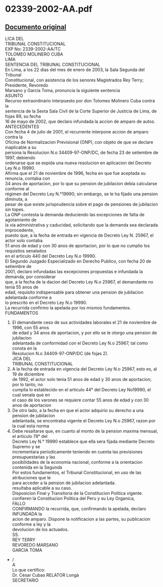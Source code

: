 
02339-2002-AA.pdf
=================
  
[Documento original](https://tc.gob.pe/jurisprudencia/2003/02339-2002-AA.pdf)  
---  
LICA DEL  
TRIBUNAL CONSTITUCIONAL  
EXP No: 2339-2002-AA/TC  
TOLOMEO MOLINERO CUBA  
LIMA  
SENTENCIA DEL TRIBUNAL CONSTITUCIONAL  
En Lima, a los 22 dias del mes de enero de 2003, la Sala Segunda del Tribunal  
Constitucional, con asistencia de los senores Magistrados Rey Terry; Presidente, Revoredo  
Marsano y Garcia Toma, pronuncia la siguiente sentencia  
ASUNTO  
Recurso extraordinario interpuesto por don Tolomeo Molinero Cuba contra la  
sentencia de la Sexta Sala Civil de la Corte Superior de Justicia de Lima, de fojas 89, su fecha  
16 de mayo de 2002, que declaro infundada la accion de amparo de autos.  
ANTECEDENTES  
Con fecha 4 de julio de 2001, el recurrente interpone accion de amparo contra la  
Oficina de Normalizacion Previsional (ONP), con objeto de que se declare inaplicable a su  
persona la Resolucion N.o 34409-97-ONP/DC, de fecha 23 de setiembre de 1997, debiendo  
ordenarse que se expida una nueva resolucion en aplicacion del Decreto Ley N.o 19990.  
Afirma que el 21 de noviembre de 1996, fecha en que fue aceptada su renuncia, contaba con  
34 anos de aportacion, por lo que su pension de jubilacion debia calcularse conforme al  
régimen del Decreto Ley N.°19990; sin embargo, se le ha fijado una pension diminuta, a  
pesar de que existe jurisprudencia sobre el pago de pensiones de jubilacion sin topes.  
La ONP contesta la demanda deduciendo las excepciones de falta de agotamiento de  
la via administrativa y caducidad, solicitando que la demanda sea declarada improcedente,  
puesto que, a la fecha de entrada en vigencia de Decreto Ley N. 25967, el actor solo contaba  
51 anos de edad y con 30 anos de aportacion, por lo que no cumplio los requisitos senalados  
en el articulo 440 del Decreto Ley N.o 19990.  
El Segundo Juzgado Especializado en Derecho Publico, con fecha 20 de setiembre de  
2001, declaro infundadas las excepciones propuestas e infundada la demanda, por considerar  
que, a la fecha de la dacion del Decreto Ley N.o 25967, el demandante no tenia 55 anos de  
edad, requisito indispensable para obtener una pension de jubilacion adelantada conforme a  
lo prescrito en el Decreto Ley N.o 19990.  
La recurrida confirmo la apelada por los mismos fundamentos.  
FUNDAMENTOS  
1. El demandante ceso de sus actividades laborales el 21 de noviembre de 1996, con 55 anos  
de edad y 34 anos de aportacion, y por ello se le otorgo una pension de jubilacion  
adelantada de conformidad con el Decreto Ley N.o 25967, tal como consta en la  
Resolucion N.o 34409-97-ONP/DC (de fojas 2).  
JICA DEL  
TRIBUNAL CONSTITUCIONAL  
2. A la fecha de entrada en vigencia del Decreto Ley N.o 25967, esto es, al 19 de diciembre  
de 1992, el actor solo tenia 51 anos de edad y 30 anos de aportacion; por lo tanto, no  
cumplia lo establecido en el articulo 44° del Decreto Ley No19990, el cual senala que en  
el caso de los varones se requiere contar 55 anos de edad y con 30 anos de aportacion  
3. De otro lado, a la fecha en que el actor adquirio su derecho a una pension de jubilacion  
adelantada, se encontraba vigente el Decreto Ley N.o 25967, razon por la cual esta norma  
4. Debe resaltarse que, en cuanto al monto de la pension maxima mensual, el articulo 78° del  
Decreto Ley N.° 19990 establece que ella sera fijada mediante Decreto Supremo y se  
incrementara periodicamente teniendo en cuenta las previsiones presupuestarias y las  
posibilidades de la economia nacional, conforme a la orientacion contenida en la Segunda  
Por estos fundamentos, el Tribunal Constitucional, en uso de las atribuciones que le  
para acceder a la pension de jubilacion adelantada.  
resultaba aplicable a su caso.  
Disposicion Final y Transitoria de la Constitucion Politica vigente.  
confieren la Constitucion Politica del Peru y su Ley Organica,  
FALLO  
CONFIRMANDO la recurrida, que, confirmando la apelada, declaro INFUNDADA la  
acion de amparo. Dispone la notificacion a las partes, su publicacion conforme a ley y la  
devolucion de los actuados.  
SS.  
REY TERRY  
REVOREDO MARSANO  
GARCIA TOMA  
- /  
A  
Lo que certifico:  
Dr. César Cubas RELATOR Longà  
SECRETARIO